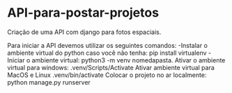 # API-para-postar-projetos
Criação de uma API com django para fotos espaciais.

Para iniciar a API devemos utilizar os seguintes comandos:
-Instalar o ambiente virtual do python caso você não tenha:
pip install virtualenv
-Iniciar o ambiente virtual:
python3 -m venv nomedapasta.
Ativar o ambiente virtual para windows:
.venv/Scripts/Activate
Ativar ambiente virtual para MacOS e Linux
.venv/bin/activate
Colocar o projeto no ar localmente:
python manage.py runserver
